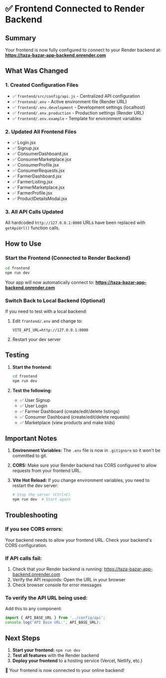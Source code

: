 # ✅ Frontend Connected to Render Backend

## Summary

Your frontend is now fully configured to connect to your Render backend at:
**https://taza-bazar-app-backend.onrender.com**

## What Was Changed

### 1. **Created Configuration Files**
- ✅ `frontend/src/config/api.js` - Centralized API configuration
- ✅ `frontend/.env` - Active environment file (Render URL)
- ✅ `frontend/.env.development` - Development settings (localhost)
- ✅ `frontend/.env.production` - Production settings (Render URL)
- ✅ `frontend/.env.example` - Template for environment variables

### 2. **Updated All Frontend Files**
- ✅ Login.jsx
- ✅ Signup.jsx
- ✅ ConsumerDashboard.jsx
- ✅ ConsumerMarketplace.jsx
- ✅ ConsumerProfile.jsx
- ✅ ConsumerRequests.jsx
- ✅ FarmerDashboard.jsx
- ✅ FarmerListing.jsx
- ✅ FarmerMarketplace.jsx
- ✅ FarmerProfile.jsx
- ✅ ProductDetailsModal.jsx

### 3. **All API Calls Updated**
All hardcoded `http://127.0.0.1:8000` URLs have been replaced with `getApiUrl()` function calls.

## How to Use

### Start the Frontend (Connected to Render Backend)
```bash
cd frontend
npm run dev
```

Your app will now automatically connect to:
**https://taza-bazar-app-backend.onrender.com**

### Switch Back to Local Backend (Optional)
If you need to test with a local backend:

1. Edit `frontend/.env` and change to:
   ```
   VITE_API_URL=http://127.0.0.1:8000
   ```

2. Restart your dev server

## Testing

1. **Start the frontend:**
   ```bash
   cd frontend
   npm run dev
   ```

2. **Test the following:**
   - ✅ User Signup
   - ✅ User Login
   - ✅ Farmer Dashboard (create/edit/delete listings)
   - ✅ Consumer Dashboard (create/edit/delete requests)
   - ✅ Marketplace (view products and make bids)

## Important Notes

1. **Environment Variables:** The `.env` file is now in `.gitignore` so it won't be committed to git.

2. **CORS:** Make sure your Render backend has CORS configured to allow requests from your frontend URL.

3. **Vite Hot Reload:** If you change environment variables, you need to restart the dev server:
   ```bash
   # Stop the server (Ctrl+C)
   npm run dev  # Start again
   ```

## Troubleshooting

### If you see CORS errors:
Your backend needs to allow your frontend URL. Check your backend's CORS configuration.

### If API calls fail:
1. Check that your Render backend is running: https://taza-bazar-app-backend.onrender.com
2. Verify the API responds: Open the URL in your browser
3. Check browser console for error messages

### To verify the API URL being used:
Add this to any component:
```javascript
import { API_BASE_URL } from '../config/api';
console.log('API Base URL:', API_BASE_URL);
```

## Next Steps

1. **Start your frontend:** `npm run dev`
2. **Test all features** with the Render backend
3. **Deploy your frontend** to a hosting service (Vercel, Netlify, etc.)

🎉 Your frontend is now connected to your online backend!
